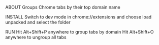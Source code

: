 ABOUT
Groups Chrome tabs by their top domain name

INSTALL
Switch to dev mode in chrome://extensions and choose load unpacked and select the folder

RUN
Hit Alt+Shift+P anywhere to group tabs by domain
Hit Alt+Shift+O anywhere to ungroup all tabs
